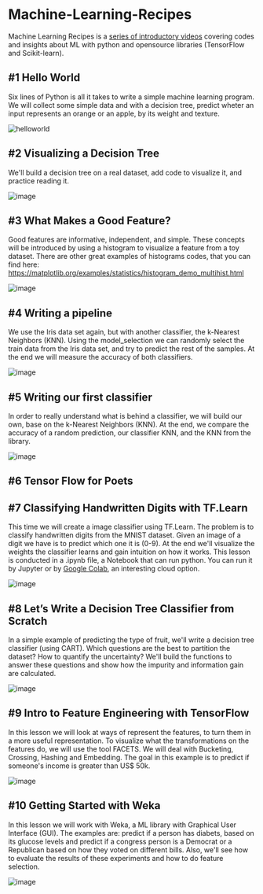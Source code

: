 # Machine-Learning-Recipes
Machine Learning Recipes is a [series of introductory videos](https://goo.gl/KewA03) covering codes and insights about ML with python and opensource libraries (TensorFlow and Scikit-learn).

## #1 Hello World
Six lines of Python is all it takes to write a simple machine learning program. We will collect some simple data and with a decision tree, predict wheter an input represents an orange or an apple, by its weight and texture.

![helloworld](https://user-images.githubusercontent.com/31048109/58599496-ec041680-8256-11e9-8cc2-8d0fba546883.jpg)

## #2 Visualizing a Decision Tree
We'll build a decision tree on a real dataset, add code to visualize it, and practice reading it. 

![image](https://user-images.githubusercontent.com/31048109/58599704-c9263200-8257-11e9-9212-2dcd5d9d4b8c.png)

## #3 What Makes a Good Feature? 
Good features are informative, independent, and simple. These concepts will be introduced by using a histogram to visualize a feature from a toy dataset. There are other great examples of histograms codes, that you can find here:
https://matplotlib.org/examples/statistics/histogram_demo_multihist.html

![image](https://user-images.githubusercontent.com/31048109/58599828-4356b680-8258-11e9-95f3-5d49524bbde8.png)

## #4 Writing a pipeline
We use the Iris data set again, but with another classifier, the k-Nearest Neighbors (KNN). Using the model_selection we can randomly select the train data from the Iris data set, and try to predict the rest of the samples. At the end we will measure the accuracy of both classifiers.

![image](https://user-images.githubusercontent.com/31048109/58675739-08be4e00-832c-11e9-8c8b-2ae69e94c421.png)

## #5 Writing our first classifier
In order to really understand what is behind a classifier, we will build our own, base on the k-Nearest Neighbors (KNN). At the end, we compare the accuracy of a random prediction, our classifier KNN, and the KNN from the library.

![image](https://user-images.githubusercontent.com/31048109/58675887-a44fbe80-832c-11e9-8d4f-27d527a27b7c.png)

## #6 Tensor Flow for Poets


## #7 Classifying Handwritten Digits with TF.Learn
This time we will create a image classifier using TF.Learn. The problem is to classify handwritten digits from the MNIST dataset. Given an image of a digit we have is to predict which one it is (0-9). At the end we'll visualize the weights the classifier learns and gain intuition on how it works. This lesson is conducted in a .ipynb file, a Notebook that can run python. You can run it by Jupyter or by [Google Colab](https://colab.research.google.com/), an interesting cloud option. 

![image](https://user-images.githubusercontent.com/31048109/58753442-7cc83580-8495-11e9-9317-3ac2b574d37f.png)

## #8 Let’s Write a Decision Tree Classifier from Scratch
In a simple example of predicting the type of fruit, we'll write a decision tree classifier (using CART). Which questions are the best to partition the dataset? How to quantify the uncertainty? We'll build the functions to answer these questions and show how the impurity and information gain are calculated.

![image](https://user-images.githubusercontent.com/31048109/58976837-c4ed9d80-879e-11e9-99d4-c6953f1f1a37.png)

## #9 Intro to Feature Engineering with TensorFlow
In this lesson we will look at ways of represent the features, to turn them in a more useful representation. To visualize what the transformations on the features do, we will use the tool FACETS. We will deal with Bucketing, Crossing, Hashing and Embedding. The goal in this example is to predict if someone's income is greater than US$ 50k.

![image](https://user-images.githubusercontent.com/31048109/59074132-89d39300-88a0-11e9-8eea-b0105be62bc7.png)

## #10 Getting Started with Weka
In this lesson we will work with Weka, a ML library with Graphical User Interface (GUI). The examples are: predict if a person has diabets, based on its glucose levels and predict if a congress person is a Democrat or a Republican based on how they voted on different bills. Also, we'll see how to evaluate the results of these experiments and how to do feature selection.

![image](https://user-images.githubusercontent.com/31048109/59235375-38d8dd00-8bc7-11e9-96d7-82ab8d4dc4fa.png)
